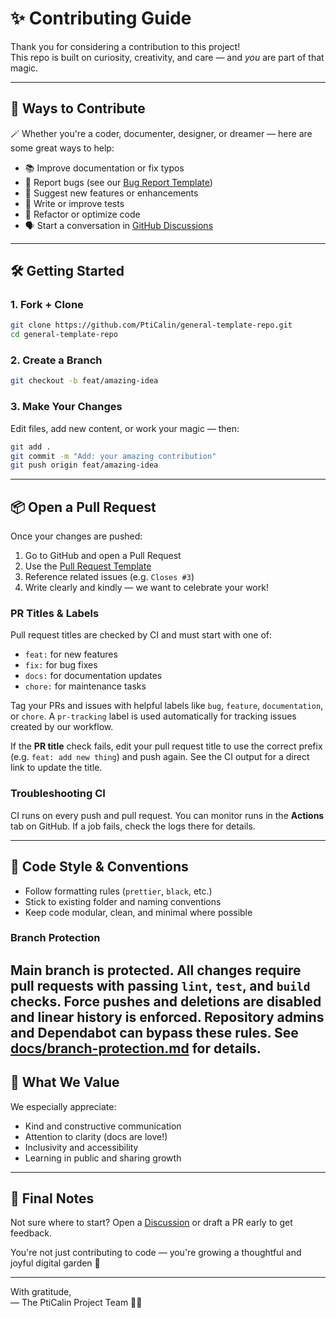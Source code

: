 # ✨ Contributing Guide

Thank you for considering a contribution to this project!  
This repo is built on curiosity, creativity, and care — and *you* are part of that magic.

---

## 🧩 Ways to Contribute

🪄 Whether you're a coder, documenter, designer, or dreamer — here are some great ways to help:

- 📚 Improve documentation or fix typos  
- 🐛 Report bugs (see our [Bug Report Template](./.github/ISSUE_TEMPLATE/bug.yml))  
- 🌟 Suggest new features or enhancements  
- 🧪 Write or improve tests  
- 🔧 Refactor or optimize code  
- 🗣️ Start a conversation in [GitHub Discussions](https://github.com/PtiCalin/general-template-repo/discussions)

---

## 🛠 Getting Started

### 1. Fork + Clone

```bash
git clone https://github.com/PtiCalin/general-template-repo.git
cd general-template-repo
```

### 2. Create a Branch

```bash
git checkout -b feat/amazing-idea
```

### 3. Make Your Changes

Edit files, add new content, or work your magic — then:

```bash
git add .
git commit -m "Add: your amazing contribution"
git push origin feat/amazing-idea
```

---

## 📦 Open a Pull Request

Once your changes are pushed:

1. Go to GitHub and open a Pull Request
2. Use the [Pull Request Template](./.github/pull_request_template.md)
3. Reference related issues (e.g. `Closes #3`)
4. Write clearly and kindly — we want to celebrate your work!

### PR Titles & Labels

Pull request titles are checked by CI and must start with one of:

- `feat:` for new features
- `fix:` for bug fixes
- `docs:` for documentation updates
- `chore:` for maintenance tasks

Tag your PRs and issues with helpful labels like `bug`, `feature`, `documentation`, or `chore`. A `pr-tracking` label is used automatically for tracking issues created by our workflow.

If the **PR title** check fails, edit your pull request title to use the correct prefix (e.g. `feat: add new thing`) and push again. See the CI output for a direct link to update the title.

### Troubleshooting CI

CI runs on every push and pull request. You can monitor runs in the **Actions** tab on GitHub. If a job fails, check the logs there for details.

---

## 🤖 Code Style & Conventions

- Follow formatting rules (`prettier`, `black`, etc.)
- Stick to existing folder and naming conventions
- Keep code modular, clean, and minimal where possible

### Branch Protection
Main branch is protected. All changes require pull requests with passing `lint`, `test`, and `build` checks. Force pushes and deletions are disabled and linear history is enforced. Repository admins and Dependabot can bypass these rules. See [docs/branch-protection.md](docs/branch-protection.md) for details.
---

## 💖 What We Value

We especially appreciate:

- Kind and constructive communication  
- Attention to clarity (docs are love!)  
- Inclusivity and accessibility  
- Learning in public and sharing growth

---

## 🌿 Final Notes

Not sure where to start? Open a [Discussion](https://github.com/PtiCalin/general-template-repo/discussions) or draft a PR early to get feedback.

You're not just contributing to code — you're growing a thoughtful and joyful digital garden 🌼

---

With gratitude,  
— The PtiCalin Project Team 🧠💫